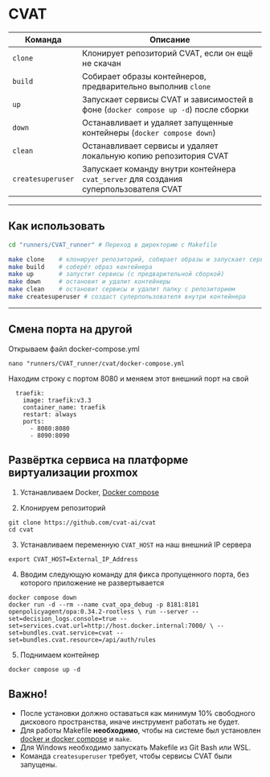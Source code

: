 # CVAT

| Команда              | Описание                                                                              |
| ----------------- | ------------------------------------------------------------------------------------- |
| `clone`           | Клонирует репозиторий CVAT, если он ещё не скачан                                     |
| `build`           | Собирает образы контейнеров, предварительно выполнив `clone`                          |
| `up`              | Запускает сервисы CVAT и зависимостей в фоне (`docker compose up -d`) после сборки    |
| `down`            | Останавливает и удаляет запущенные контейнеры (`docker compose down`)                 |
| `clean`           | Останавливает сервисы и удаляет локальную копию репозитория CVAT                      |
| `createsuperuser` | Запускает команду внутри контейнера `cvat_server` для создания суперпользователя CVAT |

---

## Как использовать

```bash
cd "runners/CVAT_runner" # Переход в директорию с Makefile
```

```bash
make clone    # клонирует репозиторий, собирает образы и запускает сервисы
make build    # соберёт образ контейнера
make up       # запустит сервисы (с предварительной сборкой)
make down     # остановит и удалит контейнеры
make clean    # остановит сервисы и удалит папку с репозиторием
make createsuperuser # создаст суперпользователя внутри контейнера
```

---

## Смена порта на другой
Открываем файл docker-compose.yml

```
nano "runners/CVAT_runner/cvat/docker-compose.yml
```

Находим строку с портом 8080 и меняем этот внешний порт на свой
```
  traefik:
    image: traefik:v3.3
    container_name: traefik
    restart: always
    ports:
      - 8080:8080
      - 8090:8090
```

## Развёртка сервиса на платформе виртуализации proxmox

1. Устанавливаем Docker, [Docker compose](../docker_install.md)

2. Клонируем репозиторий

```
git clone https://github.com/cvat-ai/cvat
cd cvat
```

3. Устанавливаем переменную `CVAT_HOST` на наш внешний IP сервера  
```
export CVAT_HOST=External_IP_Address
```

4. Вводим следующую команду для фикса пропущенного порта, без которого приложение не развертывается  
```
docker compose down
docker run -d --rm --name cvat_opa_debug -p 8181:8181 openpolicyagent/opa:0.34.2-rootless \ run --server --set=decision_logs.console=true --set=services.cvat.url=http://host.docker.internal:7000/ \ --set=bundles.cvat.service=cvat --set=bundles.cvat.resource=/api/auth/rules
```

5. Поднимаем контейнер  
```
docker compose up -d
```

## Важно!

* После установки должно оставаться как минимум 10% свободного дискового пространства, иначе инструмент работать не будет.
* Для работы Makefile **необходимо**, чтобы на системе был установлен [docker и docker compose](../docker_install.md) и `make`.
* Для Windows необходимо запускать Makefile из Git Bash или WSL.
* Команда `createsuperuser` требует, чтобы сервисы CVAT были запущены.
